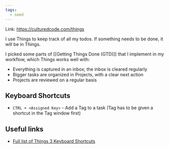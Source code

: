 ```yaml
---
tags:
  - seed
---
```

Link: https://culturedcode.com/things

I use Things to keep track of all my todos. If something needs to be done, it will be in Things. 

I picked some parts of [[Getting Things Done (GTD)]] that I implement in my workflow, which Things works well with:
- Everything is captured in an inbox; the inbox is cleared regularly
- Bigger tasks are organized in Projects, with a clear next action
- Projects are reviewed on a regular basis

## Keyboard Shortcuts
* `CTRL + <Assigned Key>` - Add a Tag to a task (Tag has to be given a shortcut in the Tag window first)

## Useful links
* [Full list of Things 3 Keyboard Shortcuts](https://support.culturedcode.com/customer/en/portal/articles/2785159-keyboard-shortcuts-for-mac)
